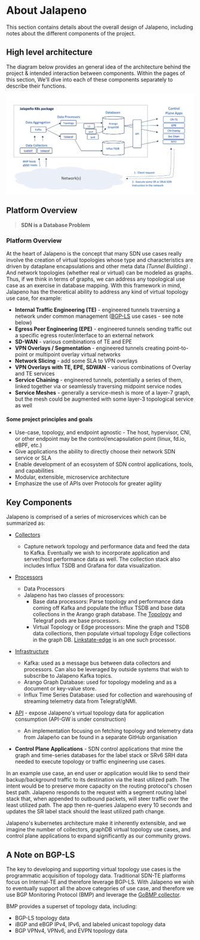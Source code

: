 # About Jalapeno

This section contains details about the overall design of Jalapeno, including notes about the different components of the project.

## High level architecture

The diagram below provides an general idea of the architecture behind the project & intended interaction between components. Within the pages of this section, We'll dive into each of these components separately to describe their functions.

![jalapeno_architecture](../img/jalapeno_architecture.png "jalapeno architecture")

## Platform Overview

> **SDN is a Database Problem**

### Platform Overview

At the heart of Jalapeno is the concept that many SDN use cases really involve the creation of virtual topologies whose type and characteristics are driven by dataplane encapsulations and other meta data *(Tunnel Building)* . And network topologies (whether real or virtual) can be modeled as graphs. Thus, if we think in terms of graphs, we can address any topological use case as an exercise in database mapping. With this framework in mind, Jalapeno has the theoretical ability to address any kind of virtual topology use case, for example:

* **Internal Traffic Engineering (TE)** - engineered tunnels traversing a network under common management ([BGP-LS](#a-note-on-bgp-ls) use cases - see note below)
* **Egress Peer Engineering (EPE)** - engineered tunnels sending traffic out a specific egress router/interface to an external network
* **SD-WAN** - various combinations of TE and EPE
* **VPN Overlays / Segmentation** - engineered tunnels creating point-to-point or multipoint overlay virtual networks
* **Network Slicing** - add some SLA to VPN overlays
* **VPN Overlays with TE, EPE, SDWAN** - various combinations of Overlay and TE services
* **Service Chaining** - engineered tunnels, potentially a series of them, linked together via or seamlessly traversing midpoint service nodes
* **Service Meshes** - generally a service-mesh is more of a layer-7 graph, but the mesh could be augmented with some layer-3 topological service as well

#### Some project principles and goals

* Use-case, topology, and endpoint agnostic - The host, hypervisor, CNI, or other endpoint may be the control/encapsulation point (linux, fd.io, eBPF, etc.)
* Give applications the ability to directly choose their network SDN service or SLA
* Enable development of an ecosystem of SDN control applications, tools, and capabilities
* Modular, extensible, microservice architecture
* Emphasize the use of APIs over Protocols for greater agility

## Key Components

Jalapeno is comprised of a series of microservices which can be summarized as:

- [Collectors](./collectors.md)
    - Capture network topology and performance data and feed the data to Kafka.  Eventually we wish to incorporate application and server/host performance data as well.  The collection stack also includes Influx TSDB and Grafana for data visualization.

- [Processors](./processors.md)
    - Data Processors
    - Jalapeno has two classes of processors:
        - Base data processors: Parse topology and performance data coming off Kafka and populate the Influx TSDB and base data collections in the Arango graph database.  The [Topology](./processors.md#topology-processor) and Telegraf pods are base processors.
        - Virtual Topology or Edge processors: Mine the graph and TSDB data collections, then populate virtual topology Edge collections in the graph DB.  [Linkstate-edge](https://github.com/cisco-open/jalapeno/tree/main/linkstate-edge) is an one such processor.

- [Infrastructure](./infrastructure.md)
    - Kafka: used as a message bus between data collectors and processors. Can also be leveraged by outside systems that wish to subscribe to Jalapeno Kafka topics.
    - Arango Graph Database: used for topology modeling and as a document or key-value store. 
    - Influx Time Series Database: used for collection and warehousing of streaming telemetry data from Telegraf/gNMI.

- [API](https://github.com/jalapeno-api-gateway) - expose Jalapeno's virtual topology data for application consumption (API-GW is under construction)
    - An implementation focusing on fetching topology and telemetry data from Jalapeño can be found in a separate GitHub organisation

* **Control Plane Applications** - SDN control applications that mine the graph and time-series databases for the label stack or SRv6 SRH data needed to execute topology or traffic engineering use cases. 

In an example use case, an end user or application would like to send their backup/background traffic to its destination via the least utilized path. The intent would be to preserve more capacity on the routing protocol's chosen best path. Jalapeno responds to the request with a segment routing label stack that, when appended to outbound packets, will steer traffic over the least utilized path. The app then re-queries Jalapeno every 10 seconds and updates the SR label stack should the least utilized path change.

Jalapeno's kubernetes architecture make it inherently extensible, and we imagine the number of collectors, graphDB virtual topology use cases, and control plane applications to expand significantly as our community grows.

## A Note on BGP-LS

The key to developing and supporting virtual topology use cases is the programmatic acquisition of topology data. Traditional SDN-TE platforms focus on Internal-TE and therefore leverage BGP-LS. With Jalapeno we wish to eventually support all the above categories of use case, and therefore we use BGP Monitoring Protocol (BMP) and leverage the [GoBMP collector](https://github.com/sbezverk/gobmp).

BMP provides a superset of topology data, including:

- BGP-LS topology data
- iBGP and eBGP IPv4, IPv6, and labeled unicast topology data
- BGP VPNv4, VPNv6, and EVPN topology data
